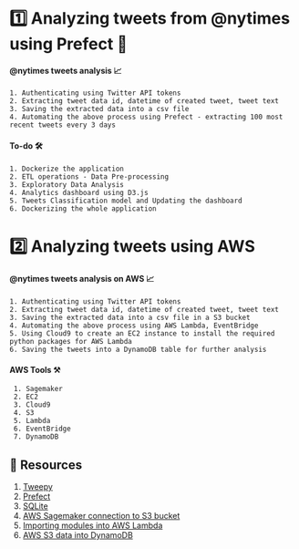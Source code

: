 # :one: Analyzing tweets from @nytimes using Prefect :toolbox:
#### @nytimes tweets analysis :chart_with_upwards_trend:
```
1. Authenticating using Twitter API tokens
2. Extracting tweet data id, datetime of created tweet, tweet text
3. Saving the extracted data into a csv file
4. Automating the above process using Prefect - extracting 100 most recent tweets every 3 days
```
#### To-do :hammer_and_wrench:
```
1. Dockerize the application
2. ETL operations - Data Pre-processing
3. Exploratory Data Analysis
4. Analytics dashboard using D3.js
5. Tweets Classification model and Updating the dashboard
6. Dockerizing the whole application
```

# :two: Analyzing tweets using AWS
#### @nytimes tweets analysis on AWS :chart_with_upwards_trend:
```
1. Authenticating using Twitter API tokens
2. Extracting tweet data id, datetime of created tweet, tweet text
3. Saving the extracted data into a csv file in a S3 bucket
4. Automating the above process using AWS Lambda, EventBridge
5. Using Cloud9 to create an EC2 instance to install the required python packages for AWS Lambda
6. Saving the tweets into a DynamoDB table for further analysis
```

#### AWS Tools :hammer_and_pick:
```
 1. Sagemaker
 2. EC2
 3. Cloud9
 4. S3
 5. Lambda
 6. EventBridge
 7. DynamoDB
```

## :briefcase: Resources
1. [Tweepy](https://docs.tweepy.org/en/stable/index.html)
2. [Prefect](https://docs.prefect.io/)
3. [SQLite](https://docs.python.org/3/library/sqlite3.html)
4. [AWS Sagemaker connection to S3 bucket](https://docs.aws.amazon.com/sagemaker/latest/dg/automatic-model-tuning-ex-notebook.html)
5. [Importing modules into AWS Lambda](https://aws.amazon.com/premiumsupport/knowledge-center/lambda-import-module-error-python/)
6. [AWS S3 data into DynamoDB](https://aws-dojo.com/excercises/excercise39/)
